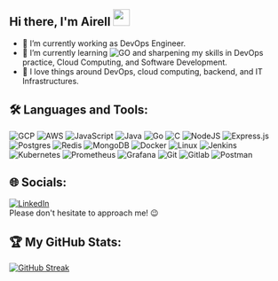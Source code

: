 ## Hi there, I'm Airell <img src="https://media.giphy.com/media/hvRJCLFzcasrR4ia7z/giphy.gif" width="30" height="30" />

<!--
**airellrmdn/airellrmdn** is a ✨ _special_ ✨ repository because its `README.md` (this file) appears on your GitHub profile.

Here are some ideas to get you started:

- 🔭 I’m currently working on ...
- 🌱 I’m currently learning ...
- 👯 I’m looking to collaborate on ...
- 🤔 I’m looking for help with ...
- 💬 Ask me about ...
- 📫 How to reach me: ...
- 😄 Pronouns: ...
- ⚡ Fun fact: ...
-->
- 🔭 I’m currently working as DevOps Engineer.
- 🌱 I’m currently learning ![GO](https://img.shields.io/badge/-Go-000?&logo=Go) and sharpening my skills in DevOps practice, Cloud Computing, and Software Development.
- 👀 I love things around DevOps, cloud computing, backend, and IT Infrastructures.

## 🛠️ **Languages and Tools:** 
![GCP](https://img.shields.io/badge/Google_Cloud-%234285F4?style=for-the-badge&logo=googlecloud&logoColor=white)
![AWS](https://img.shields.io/badge/AWS-232F3E?style=for-the-badge&logo=amazonwebservices)
![JavaScript](https://img.shields.io/badge/JavaScript-F7DF1E?style=for-the-badge&logo=javascript&logoColor=black)
![Java](https://img.shields.io/badge/Java-ED8B00?style=for-the-badge&logo=java&logoColor=white)
![Go](https://img.shields.io/badge/go-%2300ADD8.svg?style=for-the-badge&logo=go&logoColor=white)
![C](https://img.shields.io/badge/C-00599C?style=for-the-badge&logo=c&logoColor=white)
![NodeJS](https://img.shields.io/badge/node.js-6DA55F?style=for-the-badge&logo=node.js&logoColor=white)
![Express.js](https://img.shields.io/badge/express.js-%23404d59.svg?style=for-the-badge&logo=express&logoColor=%2361DAFB)
![Postgres](https://img.shields.io/badge/postgres-%23316192.svg?style=for-the-badge&logo=postgresql&logoColor=white)
![Redis](https://img.shields.io/badge/redis-%23DD0031.svg?style=for-the-badge&logo=redis&logoColor=white)
![MongoDB](https://img.shields.io/badge/MongoDB-%234ea94b.svg?style=for-the-badge&logo=mongodb&logoColor=white)
![Docker](https://img.shields.io/badge/docker-%230db7ed.svg?style=for-the-badge&logo=docker&logoColor=white)
![Linux](https://img.shields.io/badge/linux-%23FCC624?style=for-the-badge&logo=linux&logoColor=black)
![Jenkins](https://img.shields.io/badge/jenkins-%23D24939?style=for-the-badge&logo=jenkins&logoColor=white)
![Kubernetes](https://img.shields.io/badge/kubernetes-%23326CE5?style=for-the-badge&logo=kubernetes&logoColor=white)
![Prometheus](https://img.shields.io/badge/prometheus-%23E6522C?style=for-the-badge&logo=prometheus&logoColor=white)
![Grafana](https://img.shields.io/badge/grafana-%23F46800?style=for-the-badge&logo=grafana&logoColor=white)
![Git](https://img.shields.io/badge/git-%23F05033.svg?style=for-the-badge&logo=git&logoColor=white)
![Gitlab](https://img.shields.io/badge/gitlab-%23FC6D26?style=for-the-badge&logo=gitlab&logoColor=white)
![Postman](https://img.shields.io/badge/Postman-FF6C37?style=for-the-badge&logo=postman&logoColor=white)

<!--
[![My Skills](https://skillicons.dev/icons?i=gcp,aws,js,java,nodejs,python,c,docker,jenkins,git,gitlab,linux,kubernetes,postgres,mongodb,prometheus,grafana&perline=12)](#)
-->
## 🌐 Socials:
[![LinkedIn](https://img.shields.io/badge/LinkedIn-%230077B5.svg?logo=linkedin&logoColor=white)](https://linkedin.com/in/airell-ramadhan-budiraharjo) 
<br>Please don't hesitate to approach me! 😉

## 🏆 My GitHub Stats:
[![GitHub Streak](https://github-readme-streak-stats-eight.vercel.app?user=airellrmdn&theme=travelers-theme)](https://git.io/streak-stats)
